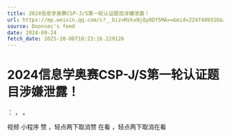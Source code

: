 ```yaml
---
title: 2024信息学奥赛CSP-J/S第一轮认证题目涉嫌泄露！
url: https://mp.weixin.qq.com/s?__biz=MzkxNjQyODY5MA==&mid=2247486916&idx=1&sn=e3f6bfa04556da00a304efd8dea7204d
source: Doonsec's feed
date: 2024-09-24
fetch_date: 2025-10-06T18:23:16.229126
---
```


# 2024信息学奥赛CSP-J/S第一轮认证题目涉嫌泄露！

：
，
。

视频
小程序
赞
，轻点两下取消赞
在看
，轻点两下取消在看